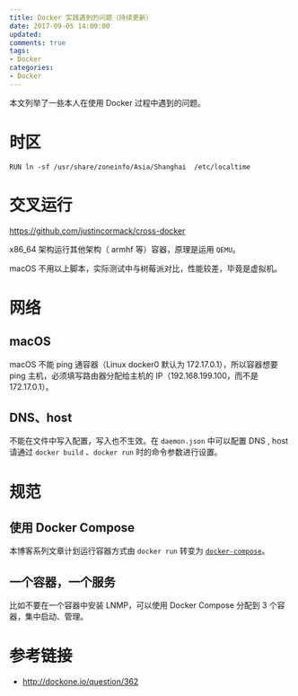 ```yaml
---
title: Docker 实践遇到的问题（持续更新）
date: 2017-09-05 14:00:00
updated:
comments: true
tags:
- Docker
categories:
- Docker
---
```


本文列举了一些本人在使用 Docker 过程中遇到的问题。

<!--more-->

# 时区

```docker
RUN ln -sf /usr/share/zoneinfo/Asia/Shanghai  /etc/localtime
```

# 交叉运行

https://github.com/justincormack/cross-docker

x86_64 架构运行其他架构（ armhf 等）容器，原理是运用 `QEMU`。

macOS 不用以上脚本，实际测试中与树莓派对比，性能较差，毕竟是虚拟机。

# 网络

## macOS

macOS 不能 ping 通容器（Linux docker0 默认为 172.17.0.1），所以容器想要 ping 主机，必须填写路由器分配给主机的 IP（192.168.199.100，而不是 172.17.0.1）。

## DNS、host

不能在文件中写入配置，写入也不生效。在 `daemon.json` 中可以配置 DNS , host 请通过 `docker build` 、`docker run` 时的命令参数进行设置。

# 规范

## 使用 Docker Compose

本博客系列文章计划运行容器方式由 `docker run` 转变为 [`docker-compose`](compose.html)。

## 一个容器，一个服务

比如不要在一个容器中安装 LNMP，可以使用 Docker Compose 分配到 3 个容器，集中启动、管理。

# 参考链接

* http://dockone.io/question/362

